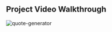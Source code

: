 <h2>Project Video Walkthrough</h2>


![quote-generator](https://user-images.githubusercontent.com/63305945/95680964-e2d0db00-0bfa-11eb-8c0f-c41327298027.gif)
